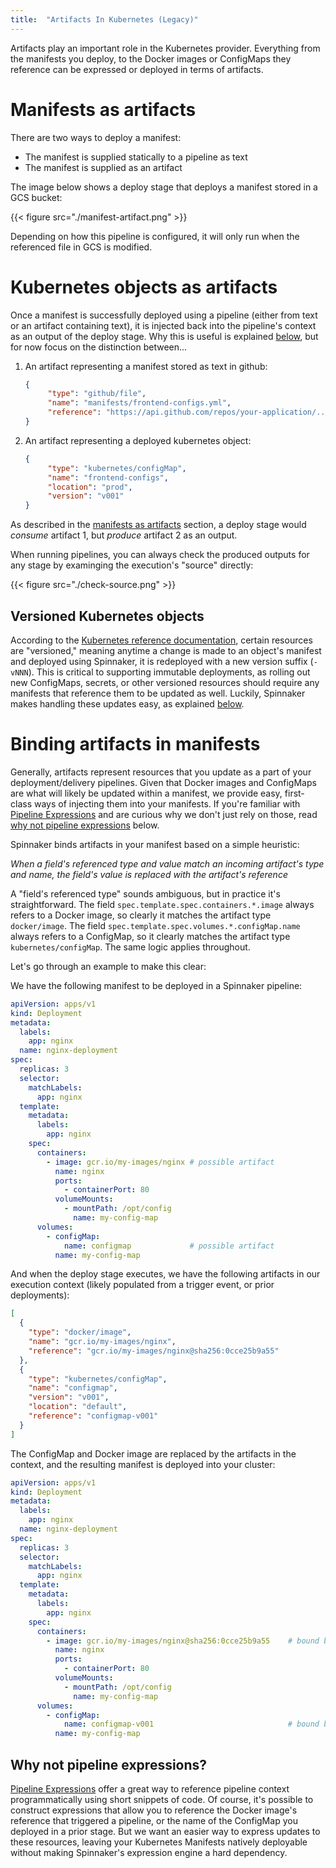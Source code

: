```yaml
---
title:  "Artifacts In Kubernetes (Legacy)"
---
```


Artifacts play an important role in the Kubernetes provider. Everything from
the manifests you deploy, to the Docker images or ConfigMaps they reference
can be expressed or deployed in terms of artifacts.

# Manifests as artifacts

There are two ways to deploy a manifest:

* The manifest is supplied statically to a pipeline as text
* The manifest is supplied as an artifact

The image below shows a deploy stage that deploys a manifest stored in a GCS bucket:

{{< figure src="./manifest-artifact.png" >}}

Depending on how this pipeline is configured, it will only run when
  the referenced file in GCS is modified.

# Kubernetes objects as artifacts

Once a manifest is successfully deployed using a pipeline (either from text
or an artifact containing text), it is injected back into the pipeline's
context as an output of the deploy stage. Why this is useful is explained
[below](#binding-artifacts-in-manifests), but for now focus on the distinction between...

1. An artifact representing a manifest stored as text in github:

   ```json
   {
        "type": "github/file",
        "name": "manifests/frontend-configs.yml",
        "reference": "https://api.github.com/repos/your-application/..."
   }
   ```
2. An artifact representing a deployed kubernetes object:

   ```json
   {
        "type": "kubernetes/configMap",
        "name": "frontend-configs",
        "location": "prod",
        "version": "v001"
   }
   ```

As described in the [manifests as artifacts](#manifests-as-artifacts) section,
a deploy stage would _consume_ artifact 1, but _produce_ artifact 2 as an output.

When running pipelines, you can always check the produced outputs for any stage
by examinging the execution's "source" directly:

{{< figure src="./check-source.png" >}}

## Versioned Kubernetes objects

According to the [Kubernetes reference
documentation](/docs/reference/providers/kubernetes-v2/#resource-management-policies),
certain resources are "versioned," meaning anytime a change is made to an
object's manifest and deployed using Spinnaker, it is redeployed with a
new version suffix (`-vNNN`). This is critical to supporting immutable
deployments, as rolling out new ConfigMaps, secrets, or other versioned
resources should require any manifests that reference them to be updated as
well. Luckily, Spinnaker makes handling these updates easy, as explained
[below](#binding-artifacts-in-manifests).

# Binding artifacts in manifests

Generally, artifacts represent resources that you update as a part of your
deployment/delivery pipelines. Given that Docker images and ConfigMaps are what
will likely be updated within a manifest, we provide easy, first-class ways of
injecting them into your manifests. If you're familiar with [Pipeline
Expressions](/guides/user/pipeline-expressions) and are curious why we don't
just rely on those, read [why not pipeline
expressions](#why-not-pipeline-expressions) below.

Spinnaker binds artifacts in your manifest based on a simple heuristic:

  _When a field's referenced type and value match an incoming artifact's type
  and name, the field's value is replaced with the artifact's reference_

A "field's referenced type" sounds ambiguous, but in practice it's
straightforward. The field `spec.template.spec.containers.*.image` always
refers to a Docker image, so clearly it matches the artifact type
`docker/image`. The field `spec.template.spec.volumes.*.configMap.name`
always refers to a ConfigMap, so it clearly matches the artifact type
`kubernetes/configMap`. The same logic applies throughout.

Let's go through an example to make this clear:

We have the following manifest to be deployed in a Spinnaker pipeline:

```yaml
apiVersion: apps/v1
kind: Deployment
metadata:
  labels:
    app: nginx
  name: nginx-deployment
spec:
  replicas: 3
  selector:
    matchLabels:
      app: nginx
  template:
    metadata:
      labels:
        app: nginx
    spec:
      containers:
        - image: gcr.io/my-images/nginx # possible artifact
          name: nginx
          ports:
            - containerPort: 80
          volumeMounts:
            - mountPath: /opt/config
              name: my-config-map
      volumes:
        - configMap:
            name: configmap             # possible artifact
          name: my-config-map
```

And when the deploy stage executes, we have the following artifacts in our
execution context (likely populated from a trigger event, or prior deployments):

```json
[
  {
    "type": "docker/image",
    "name": "gcr.io/my-images/nginx",
    "reference": "gcr.io/my-images/nginx@sha256:0cce25b9a55"
  },
  {
    "type": "kubernetes/configMap",
    "name": "configmap",
    "version": "v001",
    "location": "default",
    "reference": "configmap-v001"
  }
]
```

The ConfigMap and Docker image are replaced by the artifacts in the context,
and the resulting manifest is deployed into your cluster:

```yaml
apiVersion: apps/v1
kind: Deployment
metadata:
  labels:
    app: nginx
  name: nginx-deployment
spec:
  replicas: 3
  selector:
    matchLabels:
      app: nginx
  template:
    metadata:
      labels:
        app: nginx
    spec:
      containers:
        - image: gcr.io/my-images/nginx@sha256:0cce25b9a55    # bound by spinnaker
          name: nginx
          ports:
            - containerPort: 80
          volumeMounts:
            - mountPath: /opt/config
              name: my-config-map
      volumes:
        - configMap:
            name: configmap-v001                              # bound by spinnaker
          name: my-config-map
```

## Why not pipeline expressions?

[Pipeline Expressions](/guides/user/pipeline-expressions) offer a great way to
reference pipeline context programmatically using short snippets of code. Of
course, it's possible to construct expressions that allow you to
reference the Docker image's reference that triggered a pipeline, or the name
of the ConfigMap you deployed in a prior stage. But we want an easier
way to express updates to these resources, leaving your Kubernetes Manifests
natively deployable without making Spinnaker's expression engine a hard
dependency.
